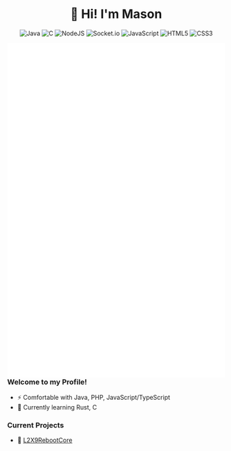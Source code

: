 <h1 align="center">👋 Hi! I'm Mason</h1>
<p align="center">
  <img alt="Java" src="https://img.shields.io/badge/-Java-black?style=flat-square&logo=java">
  <img alt="C" src="https://img.shields.io/badge/-C-black?style=flat-square&logo=c">
  <img alt="NodeJS" src="https://img.shields.io/badge/-NodeJS-black?style=flat-square&logo=node.js">
  <img alt="Socket.io" src="https://img.shields.io/badge/-Socket.io-black?style=flat-square&logo=socket.io">
  <img alt="JavaScript" src="https://img.shields.io/badge/-JavaScript-black?style=flat-square&logo=javascript">
  <img alt="HTML5" src="https://img.shields.io/badge/-HTML5-black?style=flat-square&logo=html5">
  <img alt="CSS3" src="https://img.shields.io/badge/-CSS3-black?style=flat-square&logo=css3">
</p>

<img align="right" src="https://github.com/254nm/254nm/blob/main/github-metrics.svg">

### Welcome to my Profile!
- ⚡ Comfortable with Java, PHP, JavaScript/TypeScript
- 🌱 Currently learning Rust, C

### Current Projects
- 🚀 [L2X9RebootCore](https://github.com/254nm/L2X9RebootCore) 

